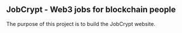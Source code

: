 ## JobCrypt - Web3 jobs for blockchain people
The purpose of this project is to build the JobCrypt website. 
